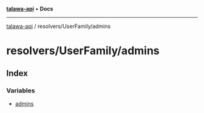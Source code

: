 [**talawa-api**](../../../README.md) • **Docs**

***

[talawa-api](../../../modules.md) / resolvers/UserFamily/admins

# resolvers/UserFamily/admins

## Index

### Variables

- [admins](variables/admins.md)
